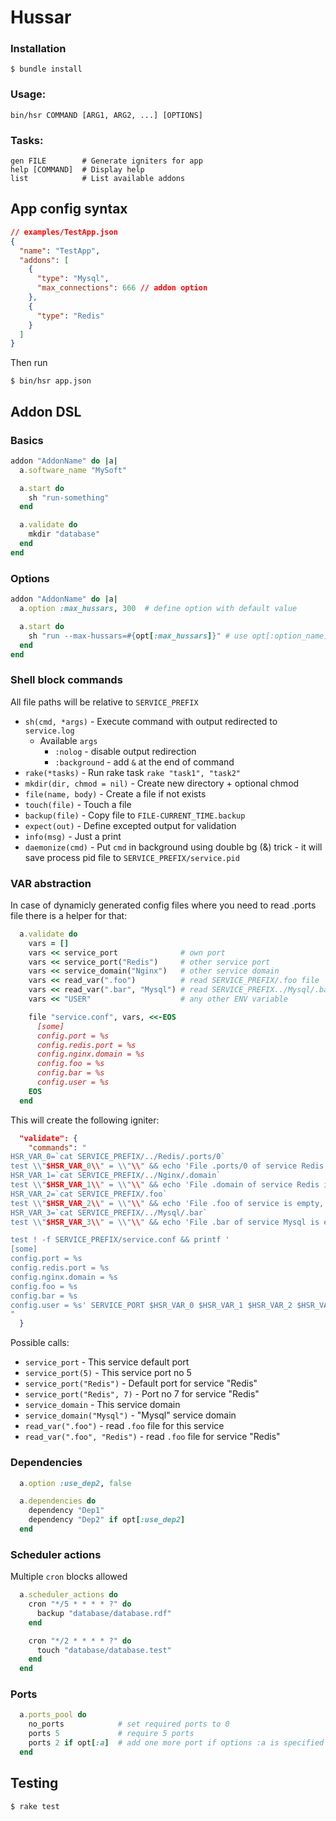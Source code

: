 # Hussar

### Installation
  ```
  $ bundle install
  ```

### Usage:
  ```
  bin/hsr COMMAND [ARG1, ARG2, ...] [OPTIONS]
  ```

### Tasks:

  ```
  gen FILE        # Generate igniters for app
  help [COMMAND]  # Display help
  list            # List available addons
  ```

## App config syntax

```json
// examples/TestApp.json
{
  "name": "TestApp",
  "addons": [
    {
      "type": "Mysql",
      "max_connections": 666 // addon option
    },
    {
      "type": "Redis"
    }
  ]
}
```

Then run

```
$ bin/hsr app.json
```


## Addon DSL

### Basics
```ruby
addon "AddonName" do |a|
  a.software_name "MySoft"

  a.start do
    sh "run-something"
  end

  a.validate do
    mkdir "database"
  end
end
```

### Options
```ruby
addon "AddonName" do |a|
  a.option :max_hussars, 300  # define option with default value

  a.start do
    sh "run --max-hussars=#{opt[:max_hussars]}" # use opt[:option_name]
  end
end
```

### Shell block commands

All file paths will be relative to `SERVICE_PREFIX`

- `sh(cmd, *args)` - Execute command with output redirected to `service.log`
  - Available `args`
     - `:nolog` - disable output redirection
     - `:background` - add `&` at the end of command
- `rake(*tasks)` - Run rake task `rake "task1", "task2"`
- `mkdir(dir, chmod = nil)` - Create new directory + optional chmod
- `file(name, body)` - Create a file if not exists
- `touch(file)` - Touch a file
- `backup(file)` - Copy file to `FILE-CURRENT_TIME.backup`
- `expect(out)` - Define excepted output for validation
- `info(msg)` - Just a print
- `daemonize(cmd)` - Put `cmd` in background using double bg (&) trick - it will save process pid file to `SERVICE_PREFIX/service.pid`


### VAR abstraction

In case of dynamicly generated config files where you need to read .ports file there is a helper for that:

```ruby
  a.validate do
    vars = []
    vars << service_port              # own port
    vars << service_port("Redis")     # other service port
    vars << service_domain("Nginx")   # other service domain
    vars << read_var(".foo")          # read SERVICE_PREFIX/.foo file
    vars << read_var(".bar", "Mysql") # read SERVICE_PREFIX../Mysql/.bar file
    vars << "USER"                    # any other ENV variable

    file "service.conf", vars, <<-EOS
      [some]
      config.port = %s
      config.redis.port = %s
      config.nginx.domain = %s
      config.foo = %s
      config.bar = %s
      config.user = %s
    EOS
  end
```

This will create the following igniter:

```json
  "validate": {
    "commands": "
HSR_VAR_0=`cat SERVICE_PREFIX/../Redis/.ports/0`
test \\"$HSR_VAR_0\\" = \\"\\" && echo 'File .ports/0 of service Redis is empty, exiting.' && exit 1 2>&1 >> SERVICE_PREFIX/service.log
HSR_VAR_1=`cat SERVICE_PREFIX/../Nginx/.domain`
test \\"$HSR_VAR_1\\" = \\"\\" && echo 'File .domain of service Redis is empty, exiting.' && exit 1 2>&1 >> SERVICE_PREFIX/service.log
HSR_VAR_2=`cat SERVICE_PREFIX/.foo`
test \\"$HSR_VAR_2\\" = \\"\\" && echo 'File .foo of service is empty, exiting.' && exit 1 2>&1 >> SERVICE_PREFIX/service.log
HSR_VAR_3=`cat SERVICE_PREFIX/../Mysql/.bar`
test \\"$HSR_VAR_3\\" = \\"\\" && echo 'File .bar of service Mysql is empty, exiting.' && exit 1 2>&1 >> SERVICE_PREFIX/service.log

test ! -f SERVICE_PREFIX/service.conf && printf '
[some]
config.port = %s
config.redis.port = %s
config.nginx.domain = %s
config.foo = %s
config.bar = %s
config.user = %s' SERVICE_PORT $HSR_VAR_0 $HSR_VAR_1 $HSR_VAR_2 $HSR_VAR_3 $USER > SERVICE_PREFIX/service.conf
"
  }
```

Possible calls:

- `service_port` - This service default port
- `service_port(5)` - This service port no 5
- `service_port("Redis")` - Default port for service "Redis"
- `service_port("Redis", 7)` - Port no 7 for service "Redis"
- `service_domain` - This service domain
- `service_domain("Mysql")` - "Mysql" service domain
- `read_var(".foo")` - read `.foo` file for this service
- `read_var(".foo", "Redis")` - read `.foo` file for service "Redis"


### Dependencies

```ruby
  a.option :use_dep2, false

  a.dependencies do
    dependency "Dep1"
    dependency "Dep2" if opt[:use_dep2]
  end
```


### Scheduler actions

Multiple `cron` blocks allowed

```ruby
  a.scheduler_actions do
    cron "*/5 * * * * ?" do
      backup "database/database.rdf"
    end

    cron "*/2 * * * * ?" do
      touch "database/database.test"
    end
  end
```


### Ports

```ruby
  a.ports_pool do
    no_ports            # set required ports to 0
    ports 5             # require 5 ports
    ports 2 if opt[:a]  # add one more port if options :a is specified
  end
```


## Testing

```
$ rake test
```
